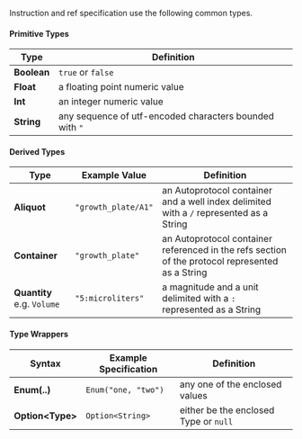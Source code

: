 Instruction and ref specification use the following common types.

#### Primitive Types
| Type             | Definition
|-                 |-
| **Boolean**      | `true` or `false`
| **Float**        | a floating point numeric value
| **Int**          | an integer numeric value
| **String**       | any sequence of utf-encoded characters bounded with `"`

#### Derived Types
| Type                        | Example Value       | Definition
|-                            |-                    |-
| **Aliquot**                 | `"growth_plate/A1"` | an Autoprotocol container and a well index delimited with a `/` represented as a String
| **Container**               | `"growth_plate"`    | an Autoprotocol container referenced in the refs section of the protocol represented as a String
| **Quantity**  e.g. `Volume` | `"5:microliters"`   | a magnitude and a unit delimited with a `:` represented as a String

#### Type Wrappers
| Syntax             | Example Specification | Definition
|-                   |-                      |-
| **Enum(..)**       | `Enum("one, "two")`   | any one of the enclosed values
| **Option\<Type\>** | `Option<String>`      | either be the enclosed Type or `null`
